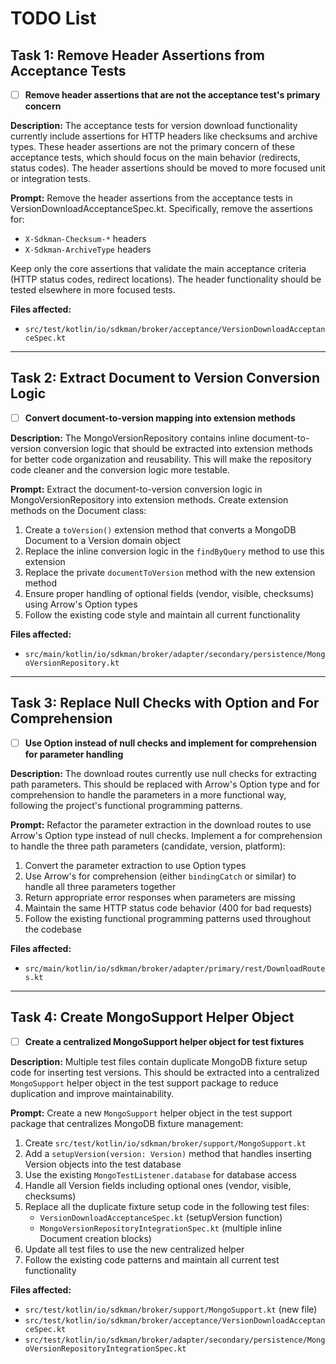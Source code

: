 # TODO List

## Task 1: Remove Header Assertions from Acceptance Tests

- [ ] **Remove header assertions that are not the acceptance test's primary concern**

**Description:** The acceptance tests for version download functionality currently include assertions for HTTP headers like checksums and archive types. These header assertions are not the primary concern of these acceptance tests, which should focus on the main behavior (redirects, status codes). The header assertions should be moved to more focused unit or integration tests.

**Prompt:** Remove the header assertions from the acceptance tests in VersionDownloadAcceptanceSpec.kt. Specifically, remove the assertions for:
- `X-Sdkman-Checksum-*` headers
- `X-Sdkman-ArchiveType` headers

Keep only the core assertions that validate the main acceptance criteria (HTTP status codes, redirect locations). The header functionality should be tested elsewhere in more focused tests.

**Files affected:**
- `src/test/kotlin/io/sdkman/broker/acceptance/VersionDownloadAcceptanceSpec.kt`

---

## Task 2: Extract Document to Version Conversion Logic

- [ ] **Convert document-to-version mapping into extension methods**

**Description:** The MongoVersionRepository contains inline document-to-version conversion logic that should be extracted into extension methods for better code organization and reusability. This will make the repository code cleaner and the conversion logic more testable.

**Prompt:** Extract the document-to-version conversion logic in MongoVersionRepository into extension methods. Create extension methods on the Document class:
1. Create a `toVersion()` extension method that converts a MongoDB Document to a Version domain object
2. Replace the inline conversion logic in the `findByQuery` method to use this extension
3. Replace the private `documentToVersion` method with the new extension method
4. Ensure proper handling of optional fields (vendor, visible, checksums) using Arrow's Option types
5. Follow the existing code style and maintain all current functionality

**Files affected:**
- `src/main/kotlin/io/sdkman/broker/adapter/secondary/persistence/MongoVersionRepository.kt`

---

## Task 3: Replace Null Checks with Option and For Comprehension

- [ ] **Use Option instead of null checks and implement for comprehension for parameter handling**

**Description:** The download routes currently use null checks for extracting path parameters. This should be replaced with Arrow's Option type and for comprehension to handle the parameters in a more functional way, following the project's functional programming patterns.

**Prompt:** Refactor the parameter extraction in the download routes to use Arrow's Option type instead of null checks. Implement a for comprehension to handle the three path parameters (candidate, version, platform):
1. Convert the parameter extraction to use Option types
2. Use Arrow's for comprehension (either `bindingCatch` or similar) to handle all three parameters together
3. Return appropriate error responses when parameters are missing
4. Maintain the same HTTP status code behavior (400 for bad requests)
5. Follow the existing functional programming patterns used throughout the codebase

**Files affected:**
- `src/main/kotlin/io/sdkman/broker/adapter/primary/rest/DownloadRoutes.kt`

---

## Task 4: Create MongoSupport Helper Object

- [ ] **Create a centralized MongoSupport helper object for test fixtures**

**Description:** Multiple test files contain duplicate MongoDB fixture setup code for inserting test versions. This should be extracted into a centralized `MongoSupport` helper object in the test support package to reduce duplication and improve maintainability.

**Prompt:** Create a new `MongoSupport` helper object in the test support package that centralizes MongoDB fixture management:
1. Create `src/test/kotlin/io/sdkman/broker/support/MongoSupport.kt`
2. Add a `setupVersion(version: Version)` method that handles inserting Version objects into the test database
3. Use the existing `MongoTestListener.database` for database access
4. Handle all Version fields including optional ones (vendor, visible, checksums)
5. Replace all the duplicate fixture setup code in the following test files:
   - `VersionDownloadAcceptanceSpec.kt` (setupVersion function)
   - `MongoVersionRepositoryIntegrationSpec.kt` (multiple inline Document creation blocks)
6. Update all test files to use the new centralized helper
7. Follow the existing code patterns and maintain all current test functionality

**Files affected:**
- `src/test/kotlin/io/sdkman/broker/support/MongoSupport.kt` (new file)
- `src/test/kotlin/io/sdkman/broker/acceptance/VersionDownloadAcceptanceSpec.kt`
- `src/test/kotlin/io/sdkman/broker/adapter/secondary/persistence/MongoVersionRepositoryIntegrationSpec.kt`
